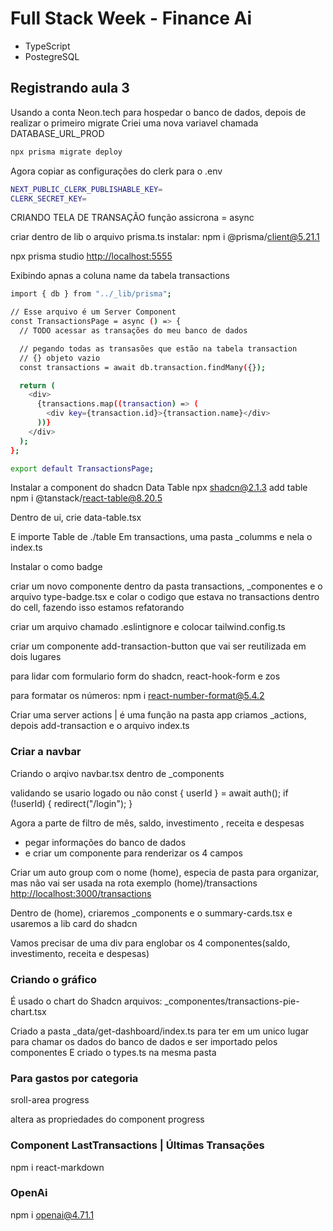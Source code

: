 # Full Stack Week - Finance Ai

- TypeScript
- PostegreSQL

## Registrando aula 3

Usando a conta Neon.tech para hospedar o banco de dados, depois de realizar o primeiro migrate
Criei uma nova variavel chamada DATABASE_URL_PROD

```bash
npx prisma migrate deploy
```

Agora copiar as configurações do clerk para o .env

```bash
NEXT_PUBLIC_CLERK_PUBLISHABLE_KEY=
CLERK_SECRET_KEY=
```

CRIANDO TELA DE TRANSAÇÃO
função assicrona = async

criar dentro de lib o arquivo prisma.ts
instalar:
npm i @prisma/client@5.21.1

npx prisma studio
<http://localhost:5555>

Exibindo apnas a coluna name da tabela transactions

```bash
import { db } from "../_lib/prisma";

// Esse arquivo é um Server Component
const TransactionsPage = async () => {
  // TODO acessar as transações do meu banco de dados

  // pegando todas as transasões que estão na tabela transaction
  // {} objeto vazio
  const transactions = await db.transaction.findMany({});

  return (
    <div>
      {transactions.map((transaction) => (
        <div key={transaction.id}>{transaction.name}</div>
      ))}
    </div>
  );
};

export default TransactionsPage;

```

Instalar a component do shadcn Data Table
npx shadcn@2.1.3 add table
npm i @tanstack/react-table@8.20.5

Dentro de ui, crie data-table.tsx

E importe Table de ./table
Em transactions, uma pasta _columms e nela o index.ts

Instalar o como
badge

criar um novo componente dentro da pasta transactions, _componentes e o arquivo type-badge.tsx
e colar o codigo que estava no transactions dentro do cell, fazendo isso estamos refatorando

criar um arquivo chamado .eslintignore
e colocar tailwind.config.ts

criar um componente add-transaction-button que vai ser reutilizada em dois lugares

para lidar com formulario
form do shadcn, react-hook-form e zos

para formatar os números:
npm i react-number-format@5.4.2

Criar uma server actions | é uma função
na pasta app criamos _actions, depois add-transaction e o arquivo index.ts

### Criar a navbar

Criando o arqivo navbar.tsx dentro de _components

validando se usario logado ou não
  const { userId } = await auth();
  if (!userId) {
    redirect("/login");
  }

Agora a parte de filtro de mês, saldo, investimento , receita e despesas

- pegar informações do banco de dados
- e criar um componente para renderizar os 4 campos

Criar um auto group com o nome (home), especia de pasta para organizar, mas não vai ser usada na rota
exemplo
(home)/transactions
<http://localhost:3000/transactions>

Dentro de (home), criaremos _components e o summary-cards.tsx e usaremos a lib card do shadcn

Vamos precisar de uma div para englobar os 4 componentes(saldo, investimento, receita e despesas)

### Criando o gráfico

É usado o chart do Shadcn
arquivos:
_componentes/transactions-pie-chart.tsx

Criado a pasta _data/get-dashboard/index.ts para ter em um unico lugar para chamar os dados do banco de dados e ser
importado pelos componentes
E criado o types.ts na mesma pasta

### Para gastos por categoria

sroll-area
progress

altera as propriedades do component progress

### Component LastTransactions | Últimas Transações

npm i react-markdown

### OpenAi

npm i openai@4.71.1
